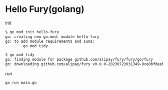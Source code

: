 # Hello Fury(golang)

init

```bash
$ go mod init hello-fury
go: creating new go.mod: module hello-fury
go: to add module requirements and sums:
        go mod tidy

$ go mod tidy
go: finding module for package github.com/alipay/fury/fury/go/fury
go: downloading github.com/alipay/fury v0.0.0-20230723031349-9ce8bfdeeb82
```

run

```sh
go run main.go
```